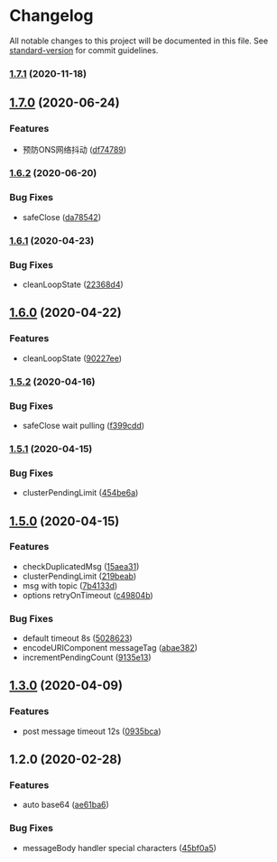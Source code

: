 # Changelog

All notable changes to this project will be documented in this file. See [standard-version](https://github.com/conventional-changelog/standard-version) for commit guidelines.

### [1.7.1](https://github.com/weidian-lab/mq-http-nodejs-sdk/compare/v1.7.0...v1.7.1) (2020-11-18)

## [1.7.0](https://github.com/aliyunmq/mq-http-nodejs-sdk/compare/v1.6.2...v1.7.0) (2020-06-24)


### Features

* 预防ONS网络抖动 ([df74789](https://github.com/aliyunmq/mq-http-nodejs-sdk/commit/df747897f222b9f04807f14d9bbc08baa1ffed02))

### [1.6.2](https://github.com/aliyunmq/mq-http-nodejs-sdk/compare/v1.6.1...v1.6.2) (2020-06-20)


### Bug Fixes

* safeClose ([da78542](https://github.com/aliyunmq/mq-http-nodejs-sdk/commit/da7854291c00c9eb80347bd76760d10e052c5d81))

### [1.6.1](https://github.com/aliyunmq/mq-http-nodejs-sdk/compare/v1.6.0...v1.6.1) (2020-04-23)


### Bug Fixes

* cleanLoopState ([22368d4](https://github.com/aliyunmq/mq-http-nodejs-sdk/commit/22368d444c4eec16e5fda06efd430b073c767eb5))

## [1.6.0](https://github.com/aliyunmq/mq-http-nodejs-sdk/compare/v1.5.2...v1.6.0) (2020-04-22)


### Features

* cleanLoopState ([90227ee](https://github.com/aliyunmq/mq-http-nodejs-sdk/commit/90227eeb32bd812cd57850143e4838b8fd63ca85))

### [1.5.2](https://github.com/aliyunmq/mq-http-nodejs-sdk/compare/v1.5.1...v1.5.2) (2020-04-16)


### Bug Fixes

* safeClose wait pulling ([f399cdd](https://github.com/aliyunmq/mq-http-nodejs-sdk/commit/f399cdd4b11cf9c33db1a9bc13256d2205831d0d))

### [1.5.1](https://github.com/aliyunmq/mq-http-nodejs-sdk/compare/v1.5.0...v1.5.1) (2020-04-15)


### Bug Fixes

* clusterPendingLimit ([454be6a](https://github.com/aliyunmq/mq-http-nodejs-sdk/commit/454be6ae2c9b44d2ffb4cf358dacc4c585a43e3a))

## [1.5.0](https://github.com/aliyunmq/mq-http-nodejs-sdk/compare/v1.3.0...v1.5.0) (2020-04-15)


### Features

* checkDuplicatedMsg ([15aea31](https://github.com/aliyunmq/mq-http-nodejs-sdk/commit/15aea31c50341c6794e8a8772432f4ed3af3e610))
* clusterPendingLimit ([219beab](https://github.com/aliyunmq/mq-http-nodejs-sdk/commit/219beabac6caba8307ee827ce0be1c4e2f11195e))
* msg with topic ([7b4133d](https://github.com/aliyunmq/mq-http-nodejs-sdk/commit/7b4133d6bc58b7162abb4376d935ebeebb62d20c))
* options retryOnTimeout ([c49804b](https://github.com/aliyunmq/mq-http-nodejs-sdk/commit/c49804bb3364b6b1a50735ba96501455263ee979))


### Bug Fixes

* default timeout 8s ([5028623](https://github.com/aliyunmq/mq-http-nodejs-sdk/commit/50286239015a7f46aa10091150b25bf6fbeaf3a9))
* encodeURIComponent messageTag ([abae382](https://github.com/aliyunmq/mq-http-nodejs-sdk/commit/abae3822b5096777455a354b3c39660700e6a079))
* incrementPendingCount ([9135e13](https://github.com/aliyunmq/mq-http-nodejs-sdk/commit/9135e13f9d054cedcfe51a3c78df0fc002967706))

## [1.3.0](https://github.com/aliyunmq/mq-http-nodejs-sdk/compare/v1.2.0...v1.3.0) (2020-04-09)


### Features

* post message timeout 12s ([0935bca](https://github.com/aliyunmq/mq-http-nodejs-sdk/commit/0935bca4ebc4b1750aa91855540093cfbb3a6c71))

## 1.2.0 (2020-02-28)


### Features

* auto base64 ([ae61ba6](https://github.com/aliyunmq/mq-http-nodejs-sdk/commit/ae61ba611438eb992b38738f1ece27a564c1fd3b))


### Bug Fixes

* messageBody handler special characters ([45bf0a5](https://github.com/aliyunmq/mq-http-nodejs-sdk/commit/45bf0a5089bc026a71c451a224acde484ef6f333))
